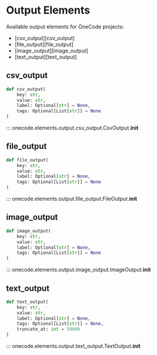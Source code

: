 # Output Elements

Available output elements for OneCode projects:

* [csv_output][csv_output]
* [file_output][file_output]
* [image_output][image_output]
* [text_output][text_output]


## csv_output
```python
def csv_output(
    key: str,
    value: str,
    label: Optional[str] = None,
    tags: Optional[List[str]] = None
)
```
::: onecode.elements.output.csv_output.CsvOutput.__init__


## file_output
```python
def file_output(
    key: str,
    value: str,
    label: Optional[str] = None,
    tags: Optional[List[str]] = None
)
```
::: onecode.elements.output.file_output.FileOutput.__init__


## image_output
```python
def image_output(
    key: str,
    value: str,
    label: Optional[str] = None,
    tags: Optional[List[str]] = None
)
```
::: onecode.elements.output.image_output.ImageOutput.__init__


## text_output
```python
def text_output(
    key: str,
    value: str,
    label: Optional[str] = None,
    tags: Optional[List[str]] = None,
    truncate_at: int = 50000
)
```
::: onecode.elements.output.text_output.TextOutput.__init__
